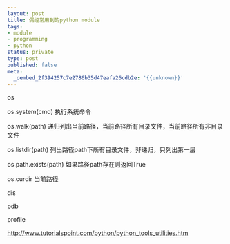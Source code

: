 ```yaml
---
layout: post
title: 偶经常用到的python module
tags:
- module
- programming
- python
status: private
type: post
published: false
meta:
  _oembed_2f394257c7e2786b35d47eafa26cdb2e: '{{unknown}}'
---
```

os

os.system(cmd) 执行系统命令

os.walk(path) 递归列出当前路径，当前路径所有目录文件，当前路径所有非目录文件

os.listdir(path) 列出路径path下所有目录文件，非递归，只列出第一层

os.path.exists(path) 如果路径path存在则返回True

os.curdir 当前路径

dis

pdb

profile

http://www.tutorialspoint.com/python/python_tools_utilities.htm
